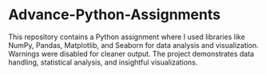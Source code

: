 # Advance-Python-Assignments
This repository contains a Python assignment where I used libraries like NumPy, Pandas, Matplotlib, and Seaborn for data analysis and visualization. Warnings were disabled for cleaner output. The project demonstrates data handling, statistical analysis, and insightful visualizations.
